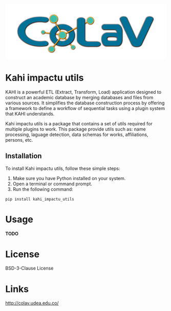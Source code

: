 
<center><img src="https://raw.githubusercontent.com/colav/colav.github.io/master/img/Logo.png"/></center>

# Kahi impactu utils 
KAHI is a powerful ETL (Extract, Transform, Load) application designed to construct an academic database by merging databases and files from various sources. It simplifies the database construction process by offering a framework to define a workflow of sequential tasks using a plugin system that KAHI understands.

Kahi impactu utils is a package that contains a set of utils required for multiple plugins to work.
This package provide utils such as: name processing, laguage detection, data schemas for works, affiliations, persons, etc.

## Installation

To install Kahi impactu utils, follow these simple steps:

1. Make sure you have Python installed on your system.
2. Open a terminal or command prompt.
3. Run the following command:

```shell
pip install kahi_impactu_utils
```


# Usage
**TODO**

# License
BSD-3-Clause License 

# Links
http://colav.udea.edu.co/



